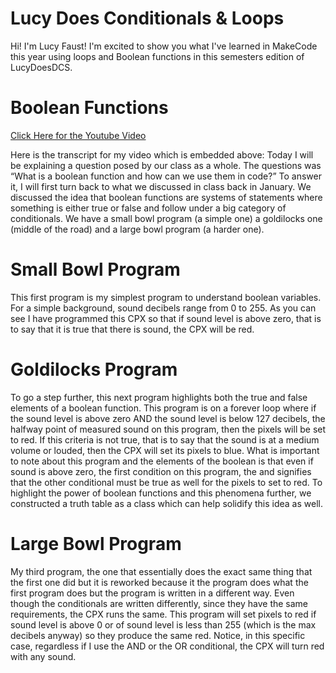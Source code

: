 # Lucy Does Conditionals & Loops

Hi! I'm Lucy Faust! I'm excited to show you what I've learned in MakeCode this year using loops and Boolean functions in this semesters edition of LucyDoesDCS.



# Boolean Functions

[Click Here for the Youtube Video](https://www.youtube.com/watch?v=ousng30QMq4)

Here is the transcript for my video which is embedded above:
Today I will be explaining a question posed by our class as a whole. The questions was “What is a boolean function and how can we use them in code?” To answer it, I will first turn back to what we discussed in class back in January. We discussed the idea that boolean functions are systems of statements where something is either true or false and follow under a big category of conditionals. We have a small bowl program (a simple one) a goldilocks one (middle of the road) and a large bowl program (a harder one).

  
# Small Bowl Program
This first program is my simplest program to understand boolean variables. For a simple background, sound decibels range from 0 to 255. As you can see I have programmed this CPX so that if sound level is above zero, that is to say that it is true that there is sound, the CPX will be red.

  
# Goldilocks Program
To go a step further, this next program highlights both the true and false elements of a boolean function. This program is on a forever loop where if the sound level is above zero AND the sound level is below 127 decibels, the halfway point of measured sound on this program, then the pixels will be set to red. If this criteria is not true, that is to say that the sound is at a medium volume or louded, then the CPX will set its pixels to blue. What is important to note about this program and the elements of the boolean is that even if sound is above zero, the first condition on this program, the and signifies that the other conditional must be true as well for the pixels to set to red. To highlight the power of boolean functions and this phenomena further, we constructed a truth table as a class which can help solidify this idea as well.

  
# Large Bowl Program
My third program, the one that essentially does the exact same thing that the first one did but it is reworked because it the program does what the first program does but the program is written in a different way. Even though the conditionals are written differently, since they have the same requirements, the CPX runs the same. This program will set pixels to red if sound level is above 0 or of sound level is less than 255 (which is the max decibels anyway) so they produce the same red. Notice, in this specific case, regardless if I use the AND or the OR conditional, the CPX will turn red with any sound.
